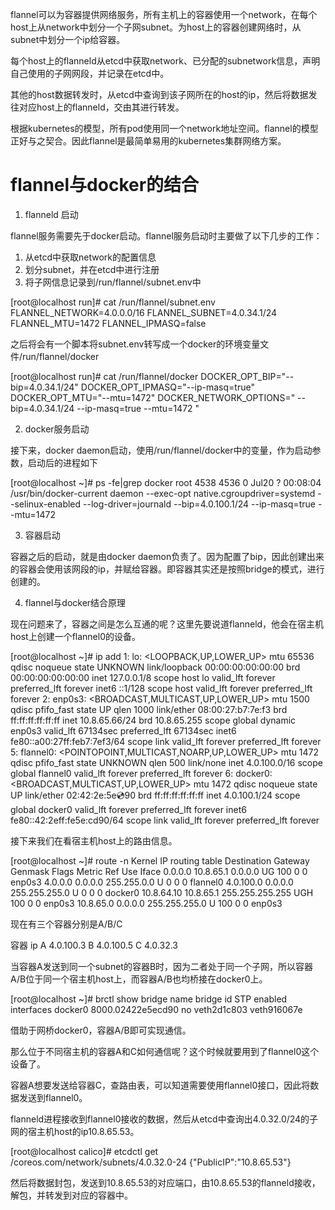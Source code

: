 flannel可以为容器提供网络服务，所有主机上的容器使用一个network，在每个host上从network中划分一个子网subnet。为host上的容器创建网络时，从subnet中划分一个ip给容器。

每个host上的flanneld从etcd中获取network、已分配的subnetwork信息，声明自己使用的子网网段，并记录在etcd中。

其他的host数据转发时，从etcd中查询到该子网所在的host的ip，然后将数据发往对应host上的flanneld，交由其进行转发。

根据kubernetes的模型，所有pod使用同一个network地址空间。flannel的模型正好与之契合。因此flannel是最简单易用的kubernetes集群网络方案。

# flannel与docker的结合

1. flanneld 启动

flannel服务需要先于docker启动。flannel服务启动时主要做了以下几步的工作：
1. 从etcd中获取network的配置信息
2. 划分subnet，并在etcd中进行注册
3. 将子网信息记录到/run/flannel/subnet.env中

[root@localhost run]# cat /run/flannel/subnet.env 
FLANNEL_NETWORK=4.0.0.0/16
FLANNEL_SUBNET=4.0.34.1/24
FLANNEL_MTU=1472
FLANNEL_IPMASQ=false

之后将会有一个脚本将subnet.env转写成一个docker的环境变量文件/run/flannel/docker

[root@localhost run]# cat /run/flannel/docker 
DOCKER_OPT_BIP="--bip=4.0.34.1/24"
DOCKER_OPT_IPMASQ="--ip-masq=true"
DOCKER_OPT_MTU="--mtu=1472"
DOCKER_NETWORK_OPTIONS=" --bip=4.0.34.1/24 --ip-masq=true --mtu=1472 "

2. docker服务启动

接下来，docker daemon启动，使用/run/flannel/docker中的变量，作为启动参数，启动后的进程如下

[root@localhost ~]# ps -fe|grep docker
root      4538  4536  0 Jul20 ?        00:08:04 /usr/bin/docker-current daemon --exec-opt native.cgroupdriver=systemd --selinux-enabled --log-driver=journald --bip=4.0.100.1/24 --ip-masq=true --mtu=1472

3. 容器启动

容器之后的启动，就是由docker daemon负责了。因为配置了bip，因此创建出来的容器会使用该网段的ip，并赋给容器。即容器其实还是按照bridge的模式，进行创建的。

4. flannel与docker结合原理

现在问题来了，容器之间是怎么互通的呢？这里先要说道flanneld，他会在宿主机host上创建一个flannel0的设备。

[root@localhost ~]# ip add
1: lo: <LOOPBACK,UP,LOWER_UP> mtu 65536 qdisc noqueue state UNKNOWN 
    link/loopback 00:00:00:00:00:00 brd 00:00:00:00:00:00
    inet 127.0.0.1/8 scope host lo
       valid_lft forever preferred_lft forever
    inet6 ::1/128 scope host 
       valid_lft forever preferred_lft forever
2: enp0s3: <BROADCAST,MULTICAST,UP,LOWER_UP> mtu 1500 qdisc pfifo_fast state UP qlen 1000
    link/ether 08:00:27:b7:7e:f3 brd ff:ff:ff:ff:ff:ff
    inet 10.8.65.66/24 brd 10.8.65.255 scope global dynamic enp0s3
       valid_lft 67134sec preferred_lft 67134sec
    inet6 fe80::a00:27ff:feb7:7ef3/64 scope link 
       valid_lft forever preferred_lft forever
5: flannel0: <POINTOPOINT,MULTICAST,NOARP,UP,LOWER_UP> mtu 1472 qdisc pfifo_fast state UNKNOWN qlen 500
    link/none 
    inet 4.0.100.0/16 scope global flannel0
       valid_lft forever preferred_lft forever
6: docker0: <BROADCAST,MULTICAST,UP,LOWER_UP> mtu 1472 qdisc noqueue state UP 
    link/ether 02:42:2e:5e:cd:90 brd ff:ff:ff:ff:ff:ff
    inet 4.0.100.1/24 scope global docker0
       valid_lft forever preferred_lft forever
    inet6 fe80::42:2eff:fe5e:cd90/64 scope link 
       valid_lft forever preferred_lft forever

接下来我们在看宿主机host上的路由信息。

[root@localhost ~]# route -n
Kernel IP routing table
Destination     Gateway         Genmask         Flags Metric Ref    Use Iface
0.0.0.0         10.8.65.1       0.0.0.0         UG    100    0        0 enp0s3
4.0.0.0         0.0.0.0         255.255.0.0     U     0      0        0 flannel0
4.0.100.0       0.0.0.0         255.255.255.0   U     0      0        0 docker0
10.8.64.10      10.8.65.1       255.255.255.255 UGH   100    0        0 enp0s3
10.8.65.0       0.0.0.0         255.255.255.0   U     100    0        0 enp0s3

现在有三个容器分别是A/B/C

容器	ip
A	4.0.100.3
B	4.0.100.5
C	4.0.32.3

当容器A发送到同一个subnet的容器B时，因为二者处于同一个子网，所以容器A/B位于同一个宿主机host上，而容器A/B也均桥接在docker0上。

[root@localhost ~]# brctl show
bridge name bridge id       STP enabled interfaces
docker0     8000.02422e5ecd90   no      veth2d1c803
                            veth916067e

借助于网桥docker0，容器A/B即可实现通信。

那么位于不同宿主机的容器A和C如何通信呢？这个时候就要用到了flannel0这个设备了。

容器A想要发送给容器C，查路由表，可以知道需要使用flannel0接口，因此将数据发送到flannel0。

flanneld进程接收到flannel0接收的数据，然后从etcd中查询出4.0.32.0/24的子网的宿主机host的ip10.8.65.53。

[root@localhost calico]# etcdctl get /coreos.com/network/subnets/4.0.32.0-24
{"PublicIP":"10.8.65.53"}

然后将数据封包，发送到10.8.65.53的对应端口，由10.8.65.53的flanneld接收，解包，并转发到对应的容器中。